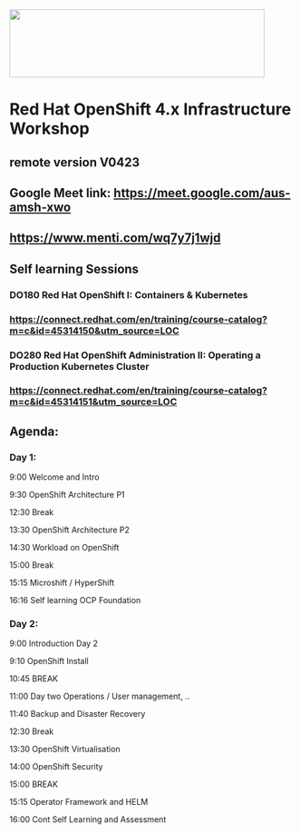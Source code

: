 <img src="https://github.com/alfbach/OCP_Arch/blob/master/logo.png" width="450" height="120">

# Red Hat OpenShift 4.x Infrastructure Workshop
## remote version V0423

## Google Meet link: https://meet.google.com/aus-amsh-xwo

## https://www.menti.com/wq7y7j1wjd

## Self learning Sessions

### DO180 Red Hat OpenShift I: Containers & Kubernetes 
### https://connect.redhat.com/en/training/course-catalog?m=c&id=45314150&utm_source=LOC

### DO280 Red Hat OpenShift Administration II: Operating a Production Kubernetes Cluster
### https://connect.redhat.com/en/training/course-catalog?m=c&id=45314151&utm_source=LOC

## Agenda:

### Day 1:

9:00		Welcome and Intro	

9:30		OpenShift Architecture P1		

12:30		Break

13:30		OpenShift Architecture P2

14:30		Workload on OpenShift

15:00		Break

15:15		Microshift / HyperShift		

16:16		Self learning OCP Foundation

### Day 2:

9:00		Introduction Day 2

9:10		OpenShift Install		

10:45		BREAK

11:00		Day two Operations / User management, ..

11:40		Backup and Disaster Recovery

12:30		Break

13:30		OpenShift Virtualisation

14:00		OpenShift Security		

15:00		BREAK

15:15   Operator Framework and HELM		

16:00		Cont Self Learning and Assessment


